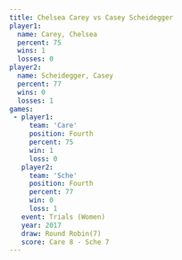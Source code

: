 ```yaml
---
title: Chelsea Carey vs Casey Scheidegger
player1:                  
  name: Carey, Chelsea    
  percent: 75             
  wins: 1                 
  losses: 0               
player2:                  
  name: Scheidegger, Casey
  percent: 77             
  wins: 0                 
  losses: 1               
games:
 - player1:          
     team: 'Care'    
     position: Fourth
     percent: 75     
     win: 1          
     loss: 0         
   player2:          
     team: 'Sche'    
     position: Fourth
     percent: 77     
     win: 0          
     loss: 1         
   event: Trials (Women) 
   year: 2017            
   draw: Round Robin(7)  
   score: Care 8 - Sche 7
---
```

